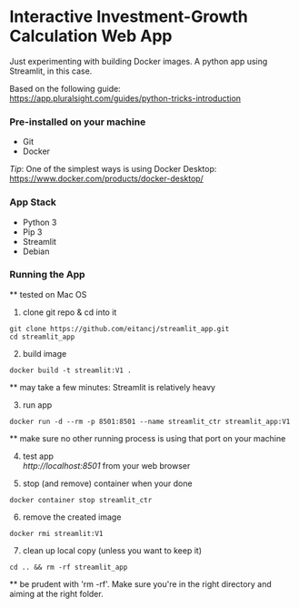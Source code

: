 # Interactive Investment-Growth Calculation Web App 

Just experimenting with building Docker images. A python app using Streamlit, in this case.

Based on the following guide:\
https://app.pluralsight.com/guides/python-tricks-introduction

### Pre-installed on your machine
- Git
- Docker

*Tip*: One of the simplest ways is using Docker Desktop:\
https://www.docker.com/products/docker-desktop/
### App Stack
- Python 3
- Pip 3
- Streamlit
- Debian

### Running the App
** tested on Mac OS

1. clone git repo & cd into it
```
git clone https://github.com/eitancj/streamlit_app.git
cd streamlit_app
```

2. build image
```
docker build -t streamlit:V1 .
```
** may take a few minutes: Streamlit is relatively heavy

3. run app
```
docker run -d --rm -p 8501:8501 --name streamlit_ctr streamlit_app:V1
```
** make sure no other running process is using that port on your machine

4. test app\
*http://localhost:8501* from your web browser

5. stop (and remove) container when your done
```
docker container stop streamlit_ctr
```

6. remove the created image
```
docker rmi streamlit:V1
```

7. clean up local copy (unless you want to keep it)
```
cd .. && rm -rf streamlit_app
```
** be prudent with 'rm -rf'. Make sure you're in the right directory and aiming at the right folder.

